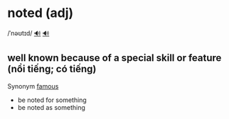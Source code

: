 # noted (adj)

/ˈnəʊtɪd/ [🔊](https://www.oxfordlearnersdictionaries.com/media/english/uk_pron/n/not/noted/noted__gb_1.mp3) [🔊](https://www.oxfordlearnersdictionaries.com/media/english/us_pron/n/not/noted/noted__us_1.mp3)

## well known because of a special skill or feature (nổi tiếng; có tiếng)

Synonym [famous]()

- be noted for something
- be noted as something